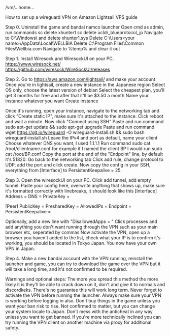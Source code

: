 /vm/...home...

How to set up a wireguard VPN on Amazon Lightsail VPS guide
 
Step 0.
Uninstall the game and bandai namco launcher
Open cmd as admin, run commands
sc delete xhunter1
sc delete ucldr_blueprotocol_jp
Navigate to C:\Windows\ and delete xhunter1.sys
Delete C:\Users\<your name>\AppData\Local\WELLBIA
Delete C:\Program Files\Common Files\Wellbia.com
Navigate to %temp% and clear it out
 
 
Step 1.
Install Wiresock and WiresockUI on your PC.
https://www.wiresock.net/
https://github.com/wiresock/WireSockUI/releases
 
Step 2.
Go to https://aws.amazon.com/lightsail/ and make your account
Once you're in lightsail, create a new instance in the Japanese region
Select OS only, choose the latest version of debian
Select the cheapest plan, you'll get 3 months for free and after that it'll be $3.50 a month
Name your instance whatever you want
Create instance
 
Once it's running, open your instance, navigate to the networking tab and click "Create static IP", make sure it's attached to the instance.
Click reboot and wait a minute.
Now click "Connect using SSH"
Paste and run command sudo apt-get update && sudo apt-get upgrade
Paste and run command wget https://git.io/wireguard -O wireguard-install.sh && sudo bash wireguard-install.sh
Leave the IPv4 and port as default, name your client
Choose whatever DNS you want, I used 1.1.1.1
Run command sudo cat /root/clientname.conf for example if I named the client BP I would run sudo cat /root/BP.conf
Copy the port at the end of the "Endpoint" line, by default it's 51820.
Go back to the networking tab
Click add rule, change protocol to UDP, add the port and click create.
Now copy the config in your SSH, everything from [Interface] to PersistentKeepalive = 25.
 
Step 3.
Open the wiresockUI on your PC.
Click add tunnel, add empty tunnel.
Paste your config here, overwrite anything that shows up, make sure it's formatted correctly with linebreaks, it should look like this
[Interface]
Address =
DNS = 
PrivateKey =
 
[Peer]
PublicKey =
PresharedKey =
AllowedIPs =
Endpoint =
PersistentKeepalive =
 
Optionally, add a new line with "DisallowedApps = "
Click processes and add anything you don't want running through the VPN such as your main browser etc, seperated by commas
Now activate the VPN, open up a  browser you haven't added to the list, check what your IP is to confirm it's working, you should be located in Tokyo Japan.
You now have your own VPN in Japan.
 
Step 4.
Make a new bandai account with the VPN running, reinstall the launcher and game, you can try to download the game over the VPN but it will take a long time, and it's not confirmed to be required.
 
 
 
Warnings and optional steps:
The more you spread this method the more likely it is they'll be able to crack down on it, don't and give it to normals and discordkeks.
There's no guarantee this will work long term.
Never forget to activate the VPN before running the launcher.
Always make sure your VPN is working before logging in also.
Don't buy things in the game unless you want your ban risk to rise.
Not confirmed to matter, but you can change your system locale to Japan.
Don't mess with the anticheat in any way unless you want to get banned.
If you're more technically inclined you can try running the VPN client on another machine via proxy for additional safety.